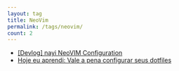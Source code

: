 ```yaml
---
layout: tag
title: NeoVim
permalink: /tags/neovim/
count: 2
---
```


- [[Devlog] nayi NeoVIM Configuration](https://iiibreakeriii.github.io/Post15(Neovim_Configuration))
- [Hoje eu aprendi: Vale a pena configurar seus dotfiles](https://callmarx.github.io/blog/2022/06/08/dotfiles.html)
